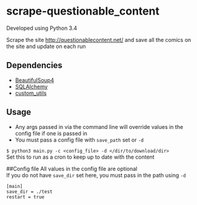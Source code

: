 # scrape-questionable_content

Developed using Python 3.4

Scrape the site http://questionablecontent.net/ and save all the comics on the site and update on each run

## Dependencies
- [BeautifulSoup4](https://pypi.python.org/pypi/beautifulsoup4)
- [SQLAlchemy](https://pypi.python.org/pypi/SQLAlchemy)
- [custom_utils](https://github.com/xtream1101/custom-utils)

## Usage
- Any args passed in via the command line will override values in the config file if one is passed in
- You must pass a config file with `save_path` set or `-d` 

`$ python3 main.py -c <config_file> -d </dir/to/download/dir>`  
Set this to run as a cron to keep up to date with the content


##Config file
All values in the config file are optional  
If you do not have `save_dir` set here, you must pass in the path using `-d`  
```
[main]
save_dir = ./test
restart = true
```
